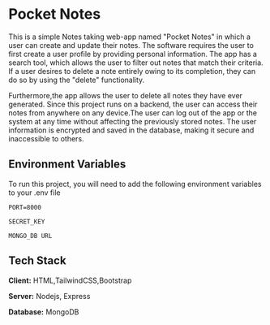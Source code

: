 # Pocket Notes

This is a simple Notes taking web-app named "Pocket Notes" in which a user can create and update their notes.
The software requires the user to first create a user profile
by providing personal information. The app has a search tool,
which allows the user to filter out notes that match their criteria. If a user
desires to delete a note entirely owing to its completion, they can do so
by using the "delete" functionality. 
  
Furthermore,the app allows the user to delete all
notes they have ever generated. Since this project runs on a backend, the
user can access their notes from anywhere on any device.The user can
log out of the app or the system at any time without affecting the previously stored notes. The user information is encrypted and saved in the
database, making it secure and inaccessible to others.


## Environment Variables

To run this project, you will need to add the following environment variables to your .env file

`PORT=8000`

`SECRET_KEY`

`MONGO_DB URL`




## Tech Stack

**Client:** HTML,TailwindCSS,Bootstrap

**Server:** Nodejs, Express

**Database:** MongoDB

